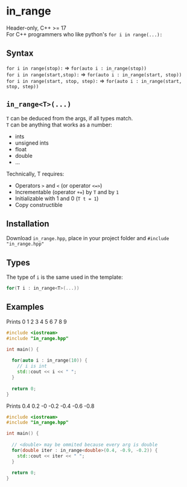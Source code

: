 # in_range
Header-only, C++ >= 17\
For C++ programmers who like python's `for i in range(...):`

## Syntax
`for i in range(stop):` => `for(auto i : in_range(stop))`\
`for i in range(start,stop):` => `for(auto i : in_range(start, stop))`\
`for i in range(start, stop, step):` => `for(auto i : in_range(start, stop, step))`

## `in_range<T>(...)`
`T` can be deduced from the args, if all types match.\
`T` can be anything that works as a number:
- ints
- unsigned ints
- float
- double
- ...

Technically, T requires:
- Operators `>` and `<` (or operator `<=>`)
- Incrementable (operator `+=`) by `T` and by `1`
- Initializable with 1 and 0 (`T t = 1`)
- Copy constructible

## Installation
Download `in_range.hpp`, place in your project folder and `#include "in_range.hpp"`

## Types
The type of `i` is the same used in the template:
```cpp
for(T i : in_range<T>(...)) 
```


## Examples
Prints 0 1 2 3 4 5 6 7 8 9
```cpp
#include <iostream>
#include "in_range.hpp"

int main() {
  
  for(auto i : in_range(10)) {
    // i is int
    std::cout << i << " ";
  }
  
  return 0;
}
```

Prints 0.4 0.2 -0 -0.2 -0.4 -0.6 -0.8
```cpp
#include <iostream>
#include "in_range.hpp"

int main() {
  
  // <double> may be ommited because every arg is double
  for(double iter : in_range<double>(0.4, -0.9, -0.2)) {
    std::cout << iter << " ";
  }
  
  return 0;
}
```
